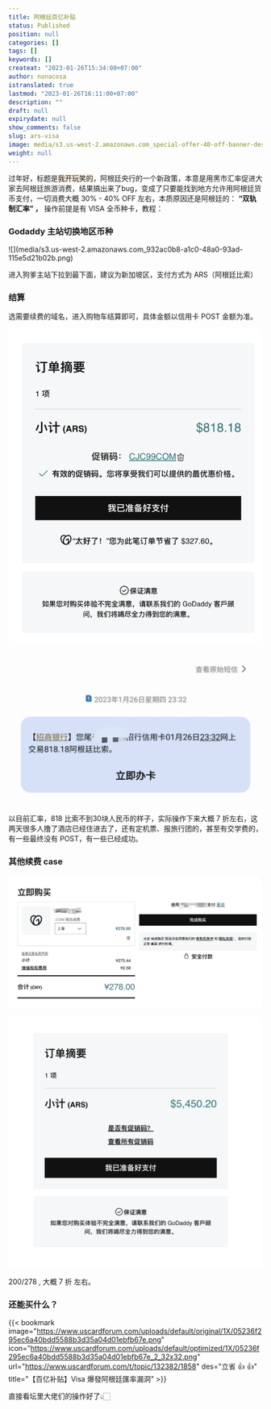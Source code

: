 ```yaml
---
title: 阿根廷百亿补贴
status: Published
position: null
categories: []
tags: []
keywords: []
createat: "2023-01-26T15:34:00+07:00"
author: nonacosa
istranslated: true
lastmod: "2023-01-26T16:11:00+07:00"
description: ""
draft: null
expirydate: null
show_comments: false
slug: ars-visa
image: media/s3.us-west-2.amazonaws.com_special-offer-40-off-banner-design-on-white-background-vector-illustration-R1XW7W.jpg
weight: null
---
```





过年好，标题是<span style="background-color: rgba(251, 236, 221, 1);">我开玩笑的</span>，阿根廷央行的一个新政策，本意是用黑市汇率促进大家去阿根廷旅游消费，结果搞出来了bug，变成了只要能找到地方允许用阿根廷货币支付，一切消费大概 30% - 40% OFF 左右，本质原因还是阿根廷的： **“双轨制汇率” ，** 操作前提是有 VISA 全币种卡，教程：

### Godaddy 主站切换地区币种
<!--more-->![](media/s3.us-west-2.amazonaws.com_932ac0b8-a1c0-48a0-93ad-115e5d21b02b.png)

进入狗爹主站下拉到最下面，建议为新加坡区，支付方式为 ARS（阿根廷比索）



### 结算
选需要续费的域名，进入购物车结算即可，具体金额以信用卡 POST 金额为准。

![](media/s3.us-west-2.amazonaws.com_30ebe666-7573-4efd-aa9a-5d0fdb390636.png)



![](media/s3.us-west-2.amazonaws.com_9a4024cb-b219-4011-9bb2-c3f6f865b758.png)

以目前汇率，818 比索不到30块人民币的样子，实际操作下来大概 7 折左右，这两天很多人撸了酒店已经住进去了，还有定机票、报旅行团的，甚至有交学费的，有一些最终没有 POST，有一些已经成功。



### 其他续费 case


![](media/s3.us-west-2.amazonaws.com_9175362b-1b3c-4f55-bde2-ffc8382f2085.png)

![](media/s3.us-west-2.amazonaws.com_4698bdae-3e3e-4781-a2ad-16e35a9a993a.png)

200/278 , 大概 7 折 左右。

### 还能买什么？
{{< bookmark image="https://www.uscardforum.com/uploads/default/original/1X/05236f295ec6a40bdd5588b3d35a04d01ebfb67e.png" icon="https://www.uscardforum.com/uploads/default/optimized/1X/05236f295ec6a40bdd5588b3d35a04d01ebfb67e_2_32x32.png" url="https://www.uscardforum.com/t/topic/132382/1858"  des="立省 👍 👍"  title="【百亿补贴】Visa 爆發阿根廷匯率漏洞"  >}}

直接看坛里大佬们的操作好了👆🏻

